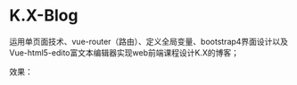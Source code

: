 # K.X-Blog
运用单页面技术、vue-router（路由）、定义全局变量、bootstrap4界面设计以及Vue-html5-edito富文本编辑器实现web前端课程设计K.X的博客；

效果：
